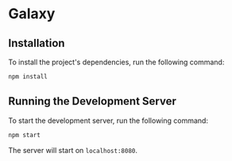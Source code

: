 # Galaxy
## Installation

To install the project's dependencies, run the following command:

```bash
npm install
```

## Running the Development Server

To start the development server, run the following command:

```bash
npm start
```

The server will start on `localhost:8080`.